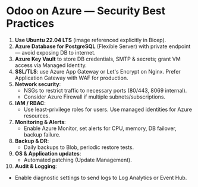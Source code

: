 # Odoo on Azure — Security Best Practices

1. **Use Ubuntu 22.04 LTS** (image referenced explicitly in Bicep).
2. **Azure Database for PostgreSQL** (Flexible Server) with private endpoint — avoid exposing DB to internet.
3. **Azure Key Vault** to store DB credentials, SMTP & secrets; grant VM access via Managed Identity.
4. **SSL/TLS**: use Azure App Gateway or Let's Encrypt on Nginx. Prefer Application Gateway with WAF for production.
5. **Network security**:
   - NSGs to restrict traffic to necessary ports (80/443, 8069 internal).
   - Consider Azure Firewall if multiple subnets/subscriptions.
6. **IAM / RBAC**:
   - Use least-privilege roles for users. Use managed identities for Azure resources.
7. **Monitoring & Alerts**:
   - Enable Azure Monitor, set alerts for CPU, memory, DB failover, backup failure.
8. **Backup & DR**:
   - Daily backups to Blob, periodic restore tests.
9. **OS & Application updates**:
   - Automated patching (Update Management).
10. **Audit & Logging**:
   - Enable diagnostic settings to send logs to Log Analytics or Event Hub.
